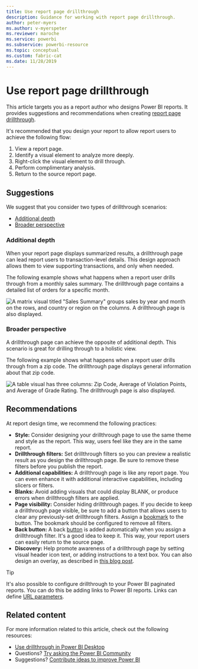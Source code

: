 ```yaml
---
title: Use report page drillthrough
description: Guidance for working with report page drillthrough.
author: peter-myers
ms.author: v-myerspeter
ms.reviewer: maroche
ms.service: powerbi
ms.subservice: powerbi-resource
ms.topic: conceptual
ms.custom: fabric-cat
ms.date: 11/28/2019
---
```


# Use report page drillthrough

This article targets you as a report author who designs Power BI reports. It provides suggestions and recommendations when creating [report page drillthrough](../create-reports/desktop-drillthrough.md).

It's recommended that you design your report to allow report users to achieve the following flow:

1. View a report page.
2. Identify a visual element to analyze more deeply.
3. Right-click the visual element to drill through.
4. Perform complimentary analysis.
5. Return to the source report page.

## Suggestions

We suggest that you consider two types of drillthrough scenarios:

- [Additional depth](#additional-depth)
- [Broader perspective](#broader-perspective)

### Additional depth

When your report page displays summarized results, a drillthrough page can lead report users to transaction-level details. This design approach allows them to view supporting transactions, and only when needed.

The following example shows what happens when a report user drills through from a monthly sales summary. The drillthrough page contains a detailed list of orders for a specific month.

![A matrix visual titled "Sales Summary" groups sales by year and month on the rows, and country or region on the columns. A drillthrough page is also displayed.](media/report-drillthrough/suggestion-drillthrough-add-depth.png)

### Broader perspective

A drillthrough page can achieve the opposite of additional depth. This scenario is great for drilling through to a holistic view.

The following example shows what happens when a report user drills through from a zip code. The drillthrough page displays general information about that zip code.

![A table visual has three columns: Zip Code, Average of Violation Points, and Average of Grade Rating. The drillthrough page is also displayed.](media/report-drillthrough/suggestion-drillthrough-broader-perspective.png)

## Recommendations

At report design time, we recommend the following practices:

- **Style:** Consider designing your drillthrough page to use the same theme and style as the report. This way, users feel like they are in the same report.
- **Drillthrough filters:** Set drillthrough filters so you can preview a realistic result as you design the drillthrough page. Be sure to remove these filters before you publish the report.
- **Additional capabilities:** A drillthrough page is like any report page. You can even enhance it with additional interactive capabilities, including slicers or filters.
- **Blanks:** Avoid adding visuals that could display BLANK, or produce errors when drillthrough filters are applied.
- **Page visibility:** Consider hiding drillthrough pages. If you decide to keep a drillthrough page visible, be sure to add a button that allows users to clear any previously-set drillthrough filters. Assign a [bookmark](../create-reports/desktop-bookmarks.md) to the button. The bookmark should be configured to remove all filters.
- **Back button:** A back [button](../create-reports/desktop-buttons.md) is added automatically when you assign a drillthrough filter. It's a good idea to keep it. This way, your report users can easily return to the source page.
- **Discovery:** Help promote awareness of a drillthrough page by setting visual header icon text, or adding instructions to a text box. You can also design an overlay, as described in [this blog post](https://alluringbi.com/2019/10/23/overlays-for-true-self-serve-reporting/).

> [!TIP]
> It's also possible to configure drillthrough to your Power BI paginated reports. You can do this be adding links to Power BI reports. Links can define [URL parameters](https://powerbi.microsoft.com/blog/url-parameters-for-paginated-reports-are-now-available/).

## Related content

For more information related to this article, check out the following resources:

- [Use drillthrough in Power BI Desktop](../create-reports/desktop-drillthrough.md)
- Questions? [Try asking the Power BI Community](https://community.powerbi.com/)
- Suggestions? [Contribute ideas to improve Power BI](https://ideas.powerbi.com/)
